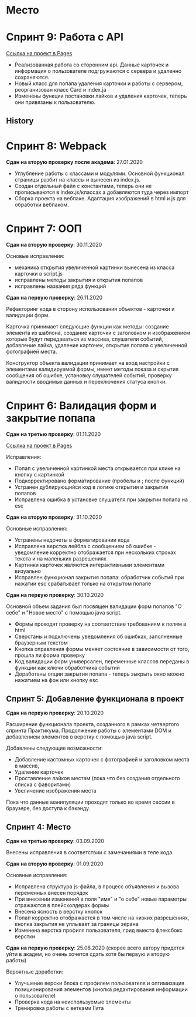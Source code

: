 # Место

# Спринт 9: Работа с API

[Ссылка на проект в Pages](https://space-boss.github.io/mesto/)


* Реализованная работа со сторонним api. Данные карточек и информация о пользователе подгружаются с сервера и удаленно сохраняются.
* Новый класс для попапа удаления карточки и работы с сервером, реорганизован класс Card и index.ja
* Изменены функции постановки лайков и удаления карточек, теперь они привязаны к пользователю.


##  History

# Спринт 8: Webpack

**Сдан на вторую проверку после академа**: 27.01.2020

* Углубление работы с классами и модулями. Основной функционал страницы разбит на классы и вынесен из index.js.
* Создан отдельный файл с константами, теперь они не прописываются в index.js/классах а добавляются туда через импорт
* Сборка проекта на вебпаке. Адаптация изображений в html и js для обработки вебпаком.



# Спринт 7: ООП

**Сдан на вторую проверку**: 30.11.2020


Основые исправления:
* механика открытия увеличенной картинки вынесена из класса карточки в script.js
* исправлены методы закрытия и открытия попапов
* исправлены названия ряда функций



**Сдан на первую проверку**: 26.11.2020

Рефакторинг кода в сторону использования объектов - карточки и валидации форм.

Карточка принимает следующие функции как методы: создание элемента из шаблона, создание карточки с заголовком и изображением которые будут передаваться из массива,
слушатели событий, добавление лайка, удаление карточек, открытие попапа с увеличенной фотографией места.

Конструктор объекта валидации принимает на вход настройки с элементами валидируемой формы, имеет методы показа и скрытия сообщения об ошибке, установку слушателей событий, проверку валидности вводимых данных и переключения статуса кнопки.




# Спринт 6: Валидация форм и закрытие попапа


**Сдан на третью проверку**: 01.11.2020

[Ссылка на проект в Pages](https://space-boss.github.io/mesto/)

Исправления:

* Попап с увеличенной картинкой места открывается при клике на кнопку с картинкой
* Подкорректировано форматирование (пробелы и ; после функций)
* Устранен дублирующийся код в логике открытия и закрытия попапов
* Исправлена ошибка в установке слушателя при закрытии попапа на esc



**Сдан на вторую проверку**: 31.10.2020

Основные исправления:

* Устранены недочеты в форматировании кода
* Исправлена верстка лейбла с сообщением об ошибке - уведомление корректно отображается при нескольких
  строках текста и на маленьких разрешениях
* Картинки карточек являются интерактивными элементами визуально
* Исправлен функционал закрытия попапа: обработчик событий при нажатии esc срабатывает только на открытом попапе


**Сдан на первую проверку**: 30.10.2020

Основной объем задания был посвящен валидации форм попапов "О себе" и "Новое место" с помощью java script.

* Формы проходят проверку на соответствие требованиям к полям в html
* Сверстаны и подключены уведомления об ошибках, заполненные браузерным текстом
* Кнопка оправления формы меняет состояние в зависимости от того, прошла ли форма проверку
* Код валидации форм универсален, переменные классов переданы в функции как ключи обработчика событий
* Доработаны опции закрытия попапа - теперь зыкрыть окно можно нажатием на фон или кнопку esc



## Спринт 5: Добавление функционала в проект

**Сдан на первую проверку**: 20.10.2020


Расширение функционала проекта, созданного в рамках четвертого спринта Практикума.
Продолжение работы с элементами DOM и добавлением элементов в верстку с помощью java script.

Добавлены следующие возможности:
* Добавление кастомных карточек с фотографией и заголовком места в массив,
* Удаление карточек
* Проставление лайков местам (пока что без создания отдельного списка с фаворитами)
* Увеличение изображения места

Пока что данные манипуляции проходят только во время сессии в браузере, без доступа к бэкэнду.



##  Спринт 4: Место

**Сдан на третью проверку**: 03.09.2020

Внесены исправления в соответствии с замечаниями в теле кода.


**Сдан на вторую проверку**: 01.09.2020

Основные исправления:
* Исправлена структура js-файла, в процесс объявления и вызова переменных внесен порядок
* При внесении изменений в поля "имя" и "о себе" новые параметры отражаются в плейсхолдерах формы
* Внесена ясность в верстку кнопок
* Попап корректно отображается в том числе на низких разрешениях, кнопка закрытия не уплывает за границы экрана
* Изменена верстка профиля пользователя, грид вместо флексбокс верстки



**Сдан на первую проверку**: 25.08.2020
(cкорее всего автору придется уйти в академ, но очень хочется сдать хотя бы первую и вторую работы)

Вероятные доработки:
* Улучшение верски блока с профилем пользователя и оптимизация позиционирования элементов (кнопка редактирования информации о пользователе)
* Проверка кода на неиспользуемые элементы
* Тренировка работы с ветками Гита





